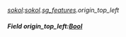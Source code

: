 _[sokol](../../modules/sokol/sokol-module.md):[sokol](../../modules/sokol/sokol-module.md).[sg\_features](../../modules/sokol/sokol-sg_features.md).origin\_top\_left_
##### Field origin\_top\_left:[Bool](../../modules/wonkey/wonkey-types-bool.md)
